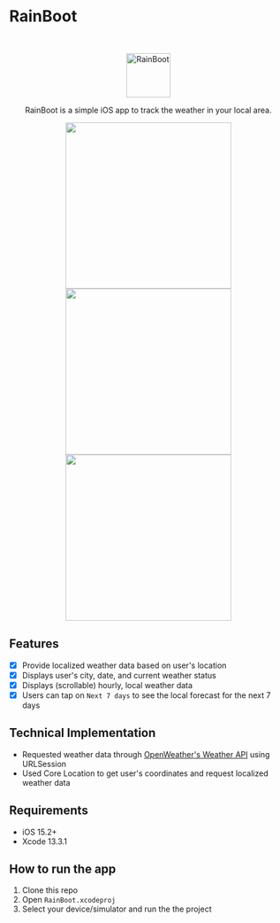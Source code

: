 # RainBoot
<br />
<p align="center">
  <img src="https://dl.dropboxusercontent.com/s/33k1lyq9c2ugo07/rain_boot_app_icon.png?dl=0" alt="RainBoot" width="80" height="80">
  <p align="center">
    RainBoot is a simple iOS app to track the weather in your local area.
  </p>
</p>

<p align="center">
  <img src= "https://dl.dropboxusercontent.com/s/ye6sd2fduj7jawp/rain_boot_share_location_view.png?dl=0" width="300">
  <img src= "https://dl.dropboxusercontent.com/s/1h0sz27xydr4vp9/rain_boot_dashboard_view.png?dl=0" width="300">
  <img src= "https://dl.dropboxusercontent.com/s/sv9ytf4xyrwspr1/rain_boot_next_seven_days_view.png?dl=0" width="300">
</p>

## Features
- [x] Provide localized weather data based on user's location
- [x] Displays user's city, date, and current weather status
- [x] Displays (scrollable) hourly, local weather data
- [x] Users can tap on `Next 7 days` to see the local forecast for the next 7 days

## Technical Implementation
- Requested weather data through [OpenWeather's Weather API](https://openweathermap.org/api) using URLSession
- Used Core Location to get user's coordinates and request localized weather data

## Requirements
- iOS 15.2+
- Xcode 13.3.1

## How to run the app
1. Clone this repo
2. Open `RainBoot.xcodeproj`
3. Select your device/simulator and run the the project
